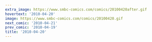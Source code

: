 ```yaml
---
extra_image: https://www.smbc-comics.com/comics/20100420after.gif
hovertext: '2010-04-20'
image: https://www.smbc-comics.com/comics/20100420.gif
next_comic: '2010-04-21'
prev_comic: '2010-04-19'
title: '2010-04-20'
---
```


